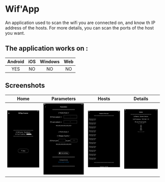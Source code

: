 # Wif'App

An application used to scan the wifi you are connected on, and know th IP address of the hosts. For more details, you can scan the ports of the host you want.

## The application works on :

|Android|iOS|Windows|Web|
|:-----:|:-:|:-----:|:-:|
|YES|NO|NO|NO|

## Screenshots

|Home|Parameters|Hosts|Details|
|:--:|:--------:|:---:|:-----:|
|<img src="/screenshots/Screenshot_1.png" width="250">|<img src="/screenshots/Screenshot_2.png" width="250">|<img src="/screenshots/Screenshot_3.png" width="250">|<img src="/screenshots/Screenshot_4.png" width="250">|
